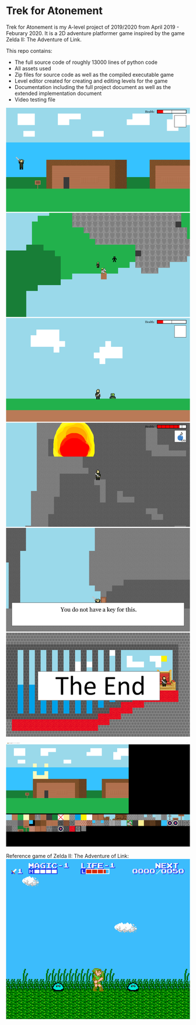 # Trek for Atonement
Trek for Atonement is my A-level project of 2019/2020 from April 2019 - Feburary 2020. It is a 2D adventure platformer game inspired by the game Zelda II: The Adventure of Link. 

This repo contains:
- The full source code of roughly 13000 lines of python code
- All assets used
- Zip files for source code as well as the compiled executable game
- Level editor created for creating and editing levels for the game
- Documentation including the full project document as well as the extended implementation document
- Video testing file



![Game1](https://github.com/AKi47/Python-dump/blob/master/Trek%20For%20Atonement/Documentation%20and%20Screenshots/Game1.png)
![Game2](https://github.com/AKi47/Python-dump/blob/master/Trek%20For%20Atonement/Documentation%20and%20Screenshots/Game2.png)
![Game3](https://github.com/AKi47/Python-dump/blob/master/Trek%20For%20Atonement/Documentation%20and%20Screenshots/Game3.png)
![Game4](https://github.com/AKi47/Python-dump/blob/master/Trek%20For%20Atonement/Documentation%20and%20Screenshots/Game4.png)
![Game5](https://github.com/AKi47/Python-dump/blob/master/Trek%20For%20Atonement/Documentation%20and%20Screenshots/Game5.png)
![Game6](https://github.com/AKi47/Python-dump/blob/master/Trek%20For%20Atonement/Documentation%20and%20Screenshots/Game6.png)

![LevelEditor1](https://github.com/AKi47/Python-dump/blob/master/Trek%20For%20Atonement/Documentation%20and%20Screenshots/LevelEditor1.png)

Reference game of Zelda II: The Adventure of Link:
![ReferenceGame1](https://github.com/AKi47/Python-dump/blob/master/Trek%20For%20Atonement/Documentation%20and%20Screenshots/ReferenceGame1.png)